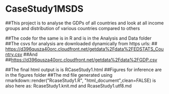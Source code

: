 # CaseStudy1MSDS

##This project is to analyse the GDPs of all countries and look at all income groups and distribution of various countries compared to others

##The code for the same is in R and is in the Analysis and Data folder ##The csvs for analysis are downloaded dynamically from https urls: ## https://d396qusza40orc.cloudfront.net/getdata%2Fdata%2FEDSTATS_Country.csv ##And ##https://d396qusza40orc.cloudfront.net/getdata%2Fdata%2FGDP.csv

##The final html output is is RCaseStudy1.html ##Figures for inference are in the figures folder ##The md file generated using rmarkdown::render("RcaseStudy1.R", "html_document",clean=FALSE) is also here as: RcaseStudy1.knit.md and RcaseStudy1.utf8.md
